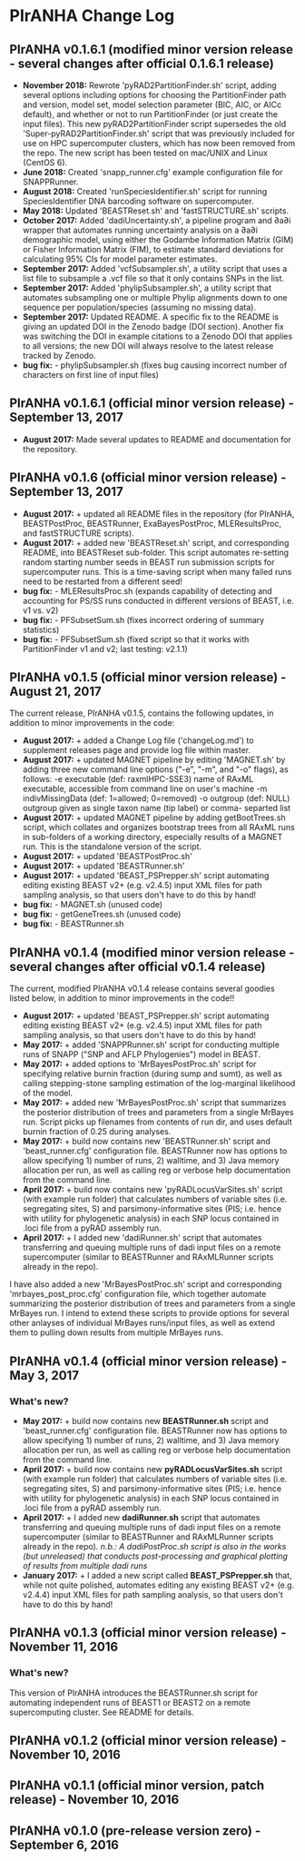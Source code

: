 # PIrANHA Change Log

## PIrANHA v0.1.6.1 (modified minor version release - several changes after official 0.1.6.1 release)
- **November 2018:** Rewrote 'pyRAD2PartitionFinder.sh' script, adding several options including options for choosing the PartitionFinder path and version, model set, model selection parameter (BIC, AIC, or AICc default), and whether or not to run PartitionFinder (or just create the input files). This new pyRAD2PartitionFinder script supersedes the old 'Super-pyRAD2PartitionFinder.sh' script that was previously included for use on HPC supercomputer clusters, which has now been removed from the repo. The new script has been tested on mac/UNIX and Linux (CentOS 6).
- **June 2018:** Created 'snapp_runner.cfg' example configuration file for SNAPPRunner.
- **August 2018:** Created 'runSpeciesIdentifier.sh' script for running SpeciesIdentifier DNA barcoding software on supercomputer.
- **May 2018:** Updated 'BEASTReset.sh' and 'fastSTRUCTURE.sh' scripts.
- **October 2017:** Added 'dadiUncertainty.sh', a pipeline program and ∂a∂i wrapper that automates running uncertainty analysis on a ∂a∂i demographic model, using either the Godambe Information Matrix (GIM) or Fisher Information Matrix (FIM), to estimate standard deviations for calculating 95% CIs for model parameter estimates.
- **September 2017:** Added 'vcfSubsampler.sh', a utility script that uses a list file to subsample a .vcf file so that it only contains SNPs in the list.
- **September 2017:** Added 'phylipSubsampler.sh', a utility script that automates subsampling one or multiple Phylip alignments down to one sequence per population/species (assuming no missing data).
- **September 2017:** Updated README. A specific fix to the README is giving an updated DOI in the Zenodo badge (DOI section). Another fix was switching the DOI in example citations to a Zenodo DOI that applies to all versions; the new DOI will always resolve to the latest release tracked by Zenodo.
- **bug fix:** - phylipSubsampler.sh (fixes bug causing incorrect number of characters on first line of input files) 


## PIrANHA v0.1.6.1 (official minor version release) - September 13, 2017
- **August 2017:** Made several updates to README and documentation for the repository.


## PIrANHA v0.1.6 (official minor version release) - September 13, 2017
- **August 2017:** + updated all README files in the repository (for PIrANHA, BEASTPostProc, BEASTRunner, ExaBayesPostProc, MLEResultsProc, and fastSTRUCTURE scripts).
- **August 2017:** + added new 'BEASTReset.sh' script, and corresponding README, into BEASTReset sub-folder. This script automates re-setting random starting number seeds in BEAST run submission scripts for supercomputer runs. This is a time-saving script when many failed runs need to be restarted from a different seed!
- **bug fix:** - MLEResultsProc.sh (expands capability of detecting and accounting for PS/SS runs conducted in different versions of BEAST, i.e. v1 vs. v2) 
- **bug fix:** - PFSubsetSum.sh (fixes incorrect ordering of summary statistics) 
- **bug fix:** - PFSubsetSum.sh (fixed script so that it works with PartitionFinder v1 and v2; last testing: v2.1.1) 


## PIrANHA v0.1.5 (official minor version release) - August 21, 2017
The current release, PIrANHA v0.1.5, contains the following updates, in addition to minor improvements in the code:
- **August 2017:** + added a Change Log file ('changeLog.md') to supplement releases page and provide log file within master.
- **August 2017:** + updated MAGNET pipeline by editing 'MAGNET.sh' by adding three new command line options ("\-e", "\-m", and "\-o" flags), as follows:
  \-e   executable (def: raxmlHPC-SSE3) name of RAxML executable, accessible from command line
       on user's machine
  \-m   indivMissingData (def: 1=allowed; 0=removed)
  \-o   outgroup (def: NULL) outgroup given as single taxon name (tip label) or comma-
       separted list   
- **August 2017:** + updated MAGNET pipeline by adding getBootTrees.sh script, which collates and organizes bootstrap trees from all RAxML runs in sub-folders of a working directory, especially results of a MAGNET run. This is the standalone version of the script.  
- **August 2017:** + updated 'BEASTPostProc.sh'
- **August 2017:** + updated 'BEASTRunner.sh'
- **August 2017:** + updated 'BEAST\_PSPrepper.sh' script automating editing existing BEAST v2+ (e.g. v2.4.5) input XML files for path sampling analysis, so that users don't have to do this by hand!
- **bug fix:** - MAGNET.sh (unused code)
- **bug fix:** - getGeneTrees.sh (unused code)
- **bug fix:** - BEASTRunner.sh


## PIrANHA v0.1.4 (modified minor version release - several changes after official v0.1.4 release)
The current, modified PIrANHA v0.1.4 release contains several goodies listed below, in addition to minor improvements in the code!!
- **August 2017:** + updated 'BEAST\_PSPrepper.sh' script automating editing existing BEAST v2+ (e.g. v2.4.5) input XML files for path sampling analysis, so that users don't have to do this by hand!
- **May 2017:** + added 'SNAPPRunner.sh' script for conducting multiple runs of SNAPP ("SNP and AFLP Phylogenies") model in BEAST.
- **May 2017:** + added options to 'MrBayesPostProc.sh' script for specifying relative burnin fraction (during sump and sumt), as well as calling stepping-stone sampling estimation of the log-marginal likelihood of the model.
- **May 2017:** + added new 'MrBayesPostProc.sh' script that summarizes the posterior distribution of trees and parameters from a single MrBayes run. Script picks up filenames from contents of run dir, and uses default burnin fraction of 0.25 during analyses.
- **May 2017:** + build now contains new 'BEASTRunner.sh' script and 'beast\_runner.cfg' configuration file. BEASTRunner now has options to allow specifying 1) number of runs, 2) walltime, and 3) Java memory allocation per run, as well as calling reg or verbose help documentation from the command line.
- **April 2017:** + build now contains new 'pyRADLocusVarSites.sh' script (with example run folder) that calculates numbers of variable sites (i.e. segregating sites, S) and parsimony-informative sites (PIS; i.e. hence with utility for phylogenetic analysis) in each SNP locus contained in .loci file from a pyRAD assembly run.
- **April 2017:** + I added new 'dadiRunner.sh' script that automates transferring and queuing multiple runs of dadi input files on a remote supercomputer (similar to BEASTRunner and RAxMLRunner scripts already in the repo).

I have also added a new 'MrBayesPostProc.sh' script and corresponding 'mrbayes_post_proc.cfg' configuration file, which together automate summarizing the posterior distribution of trees and parameters from a single MrBayes run. I intend to extend these scripts to provide options for several other anlayses of individual MrBayes runs/input files, as well as extend them to pulling down results from multiple MrBayes runs.


## PIrANHA v0.1.4 (official minor version release) - May 3, 2017
### What's new?
- **May 2017:** + build now contains new **BEASTRunner.sh** script and 'beast_runner.cfg' configuration file. BEASTRunner now has options to allow specifying 1) number of runs, 2) walltime, and 3) Java memory allocation per run, as well as calling reg or verbose help documentation from the command line.
- **April 2017:** + build now contains new **pyRADLocusVarSites.sh** script (with example run folder) that calculates numbers of variable sites (i.e. segregating sites, S) and parsimony-informative sites (PIS; i.e. hence with utility for phylogenetic analysis) in each SNP locus contained in .loci file from a pyRAD assembly run.
- **April 2017:** + I added new **dadiRunner.sh** script that automates transferring and queuing multiple runs of dadi input files on a remote supercomputer (similar to BEASTRunner and RAxMLRunner scripts already in the repo). *n.b.: A dadiPostProc.sh script is also in the works (but unreleased) that conducts post-processing and graphical plotting of results from multiple dadi runs*
- **January 2017:** + I added a new script called **BEAST_PSPrepper.sh** that, while not quite polished, automates editing any existing BEAST v2+ (e.g. v2.4.4) input XML files for path sampling analysis, so that users don't have to do this by hand!


## PIrANHA v0.1.3 (official minor version release) - November 11, 2016
### What's new?
This version of PIrANHA introduces the BEASTRunner.sh script for automating independent runs of BEAST1 or BEAST2 on a remote supercomputing cluster. See README for details.


## PIrANHA v0.1.2 (official minor version release) - November 10, 2016


## PIrANHA v0.1.1 (official minor version, patch release) - November 10, 2016


## PIrANHA v0.1.0 (pre-release version zero) - September 6, 2016
